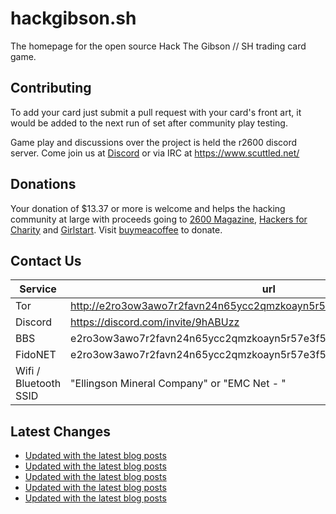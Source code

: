 # hackgibson.sh
The homepage for the open source Hack The Gibson // SH trading card game.


## Contributing

To add your card just submit a pull request with your card's front art, it would be added to the next run of set after community play testing.

Game play and discussions over the project is held the r2600 discord server. Come join us at [Discord](https://discord.com/invite/9hABUzz) or via IRC at https://www.scuttled.net/


## Donations

Your donation of $13.37 or more is welcome and helps the hacking community at large with proceeds going to [2600 Magazine](https://2600.com/), [Hackers for Charity](https://hackersforcharity.org) and [Girlstart](https://girlstart.org).  Visit [buymeacoffee](https://www.buymeacoffee.com/hackgibson.sh) to donate.


## Contact Us

Service | url
-|-
Tor | http://e2ro3ow3awo7r2favn24n65ycc2qmzkoayn5r57e3f56nvjwdcgg32ad.onion
Discord | https://discord.com/invite/9hABUzz
BBS | e2ro3ow3awo7r2favn24n65ycc2qmzkoayn5r57e3f56nvjwdcgg32ad.onion:23
FidoNET | e2ro3ow3awo7r2favn24n65ycc2qmzkoayn5r57e3f56nvjwdcgg32ad.onion:24554
Wifi / Bluetooth SSID | "Ellingson Mineral Company" or "EMC Net - <fidonet address>"

## Latest Changes
<!-- BLOG-POST-LIST:START -->
- [Updated with the latest blog posts](https://github.com/DFW2600/hackgibson.sh/commit/1ff4b576a76cd1c174116aa2a03bced34268c203)
- [Updated with the latest blog posts](https://github.com/DFW2600/hackgibson.sh/commit/1f5b9e74f3457fec34cde99c2d8c0302b11026a6)
- [Updated with the latest blog posts](https://github.com/DFW2600/hackgibson.sh/commit/1a4ed3afaab589abe4ac55ca7b09b44f6ac66b0f)
- [Updated with the latest blog posts](https://github.com/DFW2600/hackgibson.sh/commit/4eaf0578cc35e0d79025c055d5c5da51c2dc8181)
- [Updated with the latest blog posts](https://github.com/DFW2600/hackgibson.sh/commit/12df8a248e38c72a3ce3a156bbe7b9ff50455343)
<!-- BLOG-POST-LIST:END -->
